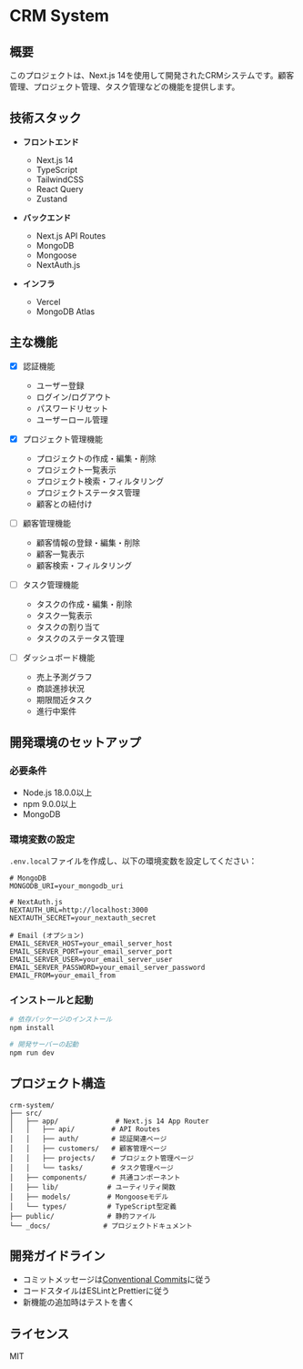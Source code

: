 # CRM System

## 概要
このプロジェクトは、Next.js 14を使用して開発されたCRMシステムです。顧客管理、プロジェクト管理、タスク管理などの機能を提供します。

## 技術スタック
- **フロントエンド**
  - Next.js 14
  - TypeScript
  - TailwindCSS
  - React Query
  - Zustand

- **バックエンド**
  - Next.js API Routes
  - MongoDB
  - Mongoose
  - NextAuth.js

- **インフラ**
  - Vercel
  - MongoDB Atlas

## 主な機能
- [x] 認証機能
  - ユーザー登録
  - ログイン/ログアウト
  - パスワードリセット
  - ユーザーロール管理

- [x] プロジェクト管理機能
  - プロジェクトの作成・編集・削除
  - プロジェクト一覧表示
  - プロジェクト検索・フィルタリング
  - プロジェクトステータス管理
  - 顧客との紐付け

- [ ] 顧客管理機能
  - 顧客情報の登録・編集・削除
  - 顧客一覧表示
  - 顧客検索・フィルタリング

- [ ] タスク管理機能
  - タスクの作成・編集・削除
  - タスク一覧表示
  - タスクの割り当て
  - タスクのステータス管理

- [ ] ダッシュボード機能
  - 売上予測グラフ
  - 商談進捗状況
  - 期限間近タスク
  - 進行中案件

## 開発環境のセットアップ

### 必要条件
- Node.js 18.0.0以上
- npm 9.0.0以上
- MongoDB

### 環境変数の設定
`.env.local`ファイルを作成し、以下の環境変数を設定してください：

```env
# MongoDB
MONGODB_URI=your_mongodb_uri

# NextAuth.js
NEXTAUTH_URL=http://localhost:3000
NEXTAUTH_SECRET=your_nextauth_secret

# Email (オプション)
EMAIL_SERVER_HOST=your_email_server_host
EMAIL_SERVER_PORT=your_email_server_port
EMAIL_SERVER_USER=your_email_server_user
EMAIL_SERVER_PASSWORD=your_email_server_password
EMAIL_FROM=your_email_from
```

### インストールと起動
```bash
# 依存パッケージのインストール
npm install

# 開発サーバーの起動
npm run dev
```

## プロジェクト構造
```
crm-system/
├── src/
│   ├── app/              # Next.js 14 App Router
│   │   ├── api/         # API Routes
│   │   ├── auth/        # 認証関連ページ
│   │   ├── customers/   # 顧客管理ページ
│   │   ├── projects/    # プロジェクト管理ページ
│   │   └── tasks/       # タスク管理ページ
│   ├── components/      # 共通コンポーネント
│   ├── lib/            # ユーティリティ関数
│   ├── models/         # Mongooseモデル
│   └── types/          # TypeScript型定義
├── public/             # 静的ファイル
└── _docs/             # プロジェクトドキュメント
```

## 開発ガイドライン
- コミットメッセージは[Conventional Commits](https://www.conventionalcommits.org/)に従う
- コードスタイルはESLintとPrettierに従う
- 新機能の追加時はテストを書く

## ライセンス
MIT 